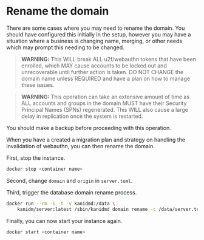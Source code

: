 # Rename the domain

There are some cases where you may need to rename the domain. You should have configured this
initially in the setup, however you may have a situation where a business is changing name, merging,
or other needs which may prompt this needing to be changed.

> **WARNING:** This WILL break ALL u2f/webauthn tokens that have been enrolled, which MAY cause
> accounts to be locked out and unrecoverable until further action is taken. DO NOT CHANGE the
> domain name unless REQUIRED and have a plan on how to manage these issues.

> **WARNING:** This operation can take an extensive amount of time as ALL accounts and groups in the
> domain MUST have their Security Principal Names (SPNs) regenerated. This WILL also cause a large
> delay in replication once the system is restarted.

You should make a backup before proceeding with this operation.

When you have a created a migration plan and strategy on handling the invalidation of webauthn, you
can then rename the domain.

First, stop the instance.

```bash
docker stop <container name>
```

Second, change `domain` and `origin` in `server.toml`.

Third, trigger the database domain rename process.

```bash
docker run --rm -i -t -v kanidmd:/data \
    kanidm/server:latest /sbin/kanidmd domain rename -c /data/server.toml
```

Finally, you can now start your instance again.

```bash
docker start <container name>
```
